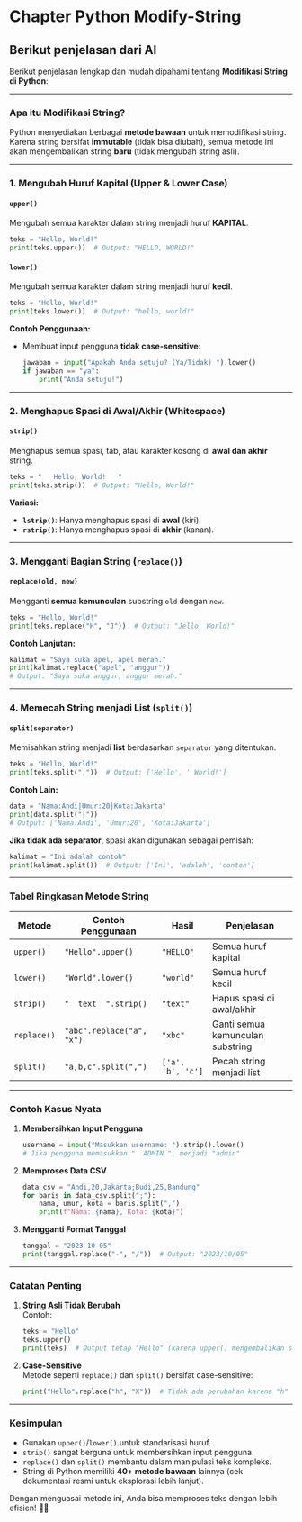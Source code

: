 # Chapter Python Modify-String

## Berikut penjelasan dari AI

Berikut penjelasan lengkap dan mudah dipahami tentang **Modifikasi String di Python**:

---

### **Apa itu Modifikasi String?**
Python menyediakan berbagai **metode bawaan** untuk memodifikasi string. Karena string bersifat **immutable** (tidak bisa diubah), semua metode ini akan mengembalikan string **baru** (tidak mengubah string asli).

---

### **1. Mengubah Huruf Kapital (Upper & Lower Case)**
#### **`upper()`**  
Mengubah semua karakter dalam string menjadi huruf **KAPITAL**.  
```python
teks = "Hello, World!"
print(teks.upper())  # Output: "HELLO, WORLD!"
```

#### **`lower()`**  
Mengubah semua karakter dalam string menjadi huruf **kecil**.  
```python
teks = "Hello, World!"
print(teks.lower())  # Output: "hello, world!"
```

**Contoh Penggunaan:**  
- Membuat input pengguna **tidak case-sensitive**:  
  ```python
  jawaban = input("Apakah Anda setuju? (Ya/Tidak) ").lower()
  if jawaban == "ya":
      print("Anda setuju!")
  ```

---

### **2. Menghapus Spasi di Awal/Akhir (Whitespace)**
#### **`strip()`**  
Menghapus semua spasi, tab, atau karakter kosong di **awal dan akhir** string.  
```python
teks = "   Hello, World!   "
print(teks.strip())  # Output: "Hello, World!"
```

**Variasi:**  
- **`lstrip()`**: Hanya menghapus spasi di **awal** (kiri).  
- **`rstrip()`**: Hanya menghapus spasi di **akhir** (kanan).  

---

### **3. Mengganti Bagian String (`replace()`)**
#### **`replace(old, new)`**  
Mengganti **semua kemunculan** substring `old` dengan `new`.  
```python
teks = "Hello, World!"
print(teks.replace("H", "J"))  # Output: "Jello, World!"
```

**Contoh Lanjutan:**  
```python
kalimat = "Saya suka apel, apel merah."
print(kalimat.replace("apel", "anggur"))  
# Output: "Saya suka anggur, anggur merah."
```

---

### **4. Memecah String menjadi List (`split()`)**
#### **`split(separator)`**  
Memisahkan string menjadi **list** berdasarkan `separator` yang ditentukan.  
```python
teks = "Hello, World!"
print(teks.split(","))  # Output: ['Hello', ' World!']
```

**Contoh Lain:**  
```python
data = "Nama:Andi|Umur:20|Kota:Jakarta"
print(data.split("|"))  
# Output: ['Nama:Andi', 'Umur:20', 'Kota:Jakarta']
```

**Jika tidak ada separator**, spasi akan digunakan sebagai pemisah:  
```python
kalimat = "Ini adalah contoh"
print(kalimat.split())  # Output: ['Ini', 'adalah', 'contoh']
```

---

### **Tabel Ringkasan Metode String**
| Metode      | Contoh Penggunaan          | Hasil                     | Penjelasan                          |
|-------------|-----------------------------|---------------------------|-------------------------------------|
| `upper()`   | `"Hello".upper()`           | `"HELLO"`                 | Semua huruf kapital                |
| `lower()`   | `"World".lower()`           | `"world"`                 | Semua huruf kecil                  |
| `strip()`   | `"  text  ".strip()`        | `"text"`                  | Hapus spasi di awal/akhir          |
| `replace()` | `"abc".replace("a", "x")`   | `"xbc"`                   | Ganti semua kemunculan substring   |
| `split()`   | `"a,b,c".split(",")`        | `['a', 'b', 'c']`         | Pecah string menjadi list          |

---

### **Contoh Kasus Nyata**
1. **Membersihkan Input Pengguna**  
   ```python
   username = input("Masukkan username: ").strip().lower()
   # Jika pengguna memasukkan "  ADMIN ", menjadi "admin"
   ```

2. **Memproses Data CSV**  
   ```python
   data_csv = "Andi,20,Jakarta;Budi,25,Bandung"
   for baris in data_csv.split(";"):
       nama, umur, kota = baris.split(",")
       print(f"Nama: {nama}, Kota: {kota}")
   ```

3. **Mengganti Format Tanggal**  
   ```python
   tanggal = "2023-10-05"
   print(tanggal.replace("-", "/"))  # Output: "2023/10/05"
   ```

---

### **Catatan Penting**
1. **String Asli Tidak Berubah**  
   Contoh:  
   ```python
   teks = "Hello"
   teks.upper()
   print(teks)  # Output tetap "Hello" (karena upper() mengembalikan string baru)
   ```

2. **Case-Sensitive**  
   Metode seperti `replace()` dan `split()` bersifat case-sensitive:  
   ```python
   print("Hello".replace("h", "X"))  # Tidak ada perubahan karena "h" ≠ "H"
   ```

---

### **Kesimpulan**
- Gunakan `upper()`/`lower()` untuk standarisasi huruf.
- `strip()` sangat berguna untuk membersihkan input pengguna.
- `replace()` dan `split()` membantu dalam manipulasi teks kompleks.
- String di Python memiliki **40+ metode bawaan** lainnya (cek dokumentasi resmi untuk eksplorasi lebih lanjut).

Dengan menguasai metode ini, Anda bisa memproses teks dengan lebih efisien! 🐍🚀